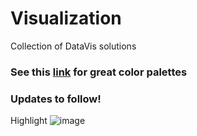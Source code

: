# Visualization
Collection of DataVis solutions

### See this [link](https://github.com/BlakeRMills/MetBrewer) for great color palettes   

### Updates to follow!

Highlight ![image](https://user-images.githubusercontent.com/58993468/171341083-aba72523-6bb7-4bbb-b92b-4ed2ec816972.png)

